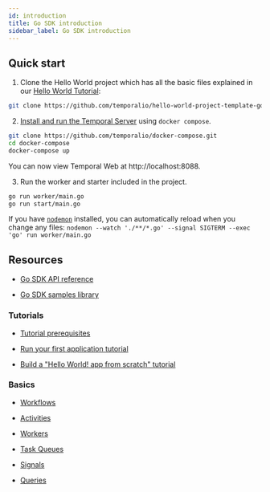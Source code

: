 ```yaml
---
id: introduction
title: Go SDK introduction
sidebar_label: Go SDK introduction
---
```


## Quick start

1. Clone the Hello World project which has all the basic files explained in our [Hello World Tutorial](/docs/go/hello-world-tutorial):

```bash
git clone https://github.com/temporalio/hello-world-project-template-go
```

2. [Install and run the Temporal Server](/docs/server/quick-install) using `docker compose`.

```bash
git clone https://github.com/temporalio/docker-compose.git
cd docker-compose
docker-compose up
```

You can now view Temporal Web at http://localhost:8088.

3. Run the worker and starter included in the project.

```bash
go run worker/main.go
go run start/main.go
```

If you have [`nodemon`](https://nodemon.io/) installed, you can automatically reload when you change any files: `nodemon --watch './**/*.go' --signal SIGTERM --exec 'go' run worker/main.go`

## Resources

- [Go SDK API reference](https://pkg.go.dev/go.temporal.io/sdk)

- [Go SDK samples library](/docs/samples-library/#go)

### Tutorials

- [Tutorial prerequisites](/docs/go/tutorial-prerequisites)

- [Run your first application tutorial](/docs/go/run-your-first-app-tutorial)

- [Build a "Hello World! app from scratch" tutorial](/docs/go/hello-world-tutorial)

### Basics

- [Workflows](/docs/go/workflows)

- [Activities](/docs/go/activities)

- [Workers](/docs/go/workers)

- [Task Queues](/docs/go/task-queues)

- [Signals](/docs/go/signals)

- [Queries](/docs/go/queries)
